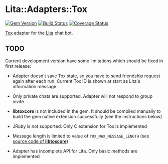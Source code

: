 Lita::Adapters::Tox
===================

[![Gem Version](https://badge.fury.io/rb/lita-tox.svg)](http://badge.fury.io/rb/lita-tox)
[![Build Status](https://travis-ci.org/braiden-vasco/lita-tox.svg)](https://travis-ci.org/braiden-vasco/lita-tox)
[![Coverage Status](https://coveralls.io/repos/braiden-vasco/lita-tox/badge.svg)](https://coveralls.io/r/braiden-vasco/lita-tox)

[Tox](https://tox.chat) adapter for the [Lita](http://lita.io) chat bot.

TODO
----

Current development version have some limitations
which should be fixed in first release:

* Adapter doesn't save Tox state, so you have to send friendship
  request again after each run. Current Tox ID is shown at start
  as Lita's information message

* Only private chats are supported. Adapter will not respond to group invite

* **libtoxcore** is not included in the gem. It should be compiled manually
  to build the gem native extension successfully (see the instructions below)

* JRuby is not supported. Only C extension for Tox is implemented

* Message length is limited to value of `TOX_MAX_MESSAGE_LENGTH`
  (see [source code of **libtoxcore**](https://github.com/irungentoo/toxcore/blob/2ab3b14731061cc04d3ccc50a35093c11d018298/toxcore/tox.h#L252-L255))

* Adapter has incomplete API for Lita. Only basic methods are implemented
